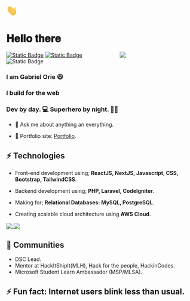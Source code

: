 <h1></h1>
<img src="https://raw.githubusercontent.com/ABSphreak/ABSphreak/master/gifs/Hi.gif" width="30px">
<h1> 𝐇𝐞𝐥𝐥𝐨 𝐭𝐡𝐞𝐫𝐞 </h1>

<img align='right' src='https://user-images.githubusercontent.com/5713670/87202985-820dcb80-c2b6-11ea-9f56-7ec461c497c3.gif' width='200"'>

<!-- [![Static Badge](https://img.shields.io/badge/_-%40gabrielorie-acdc5c?style=flat-square&logo=linktree&logoColor=black&link=https%3A%2F%2Flinktr.ee%2Fgabrielorie)](https://linktr.ee/gabrielorie) -->
[![Static Badge](https://img.shields.io/badge/_-%40orie__gabriel-black?style=flat-square&logo=x&link=https%3A%2F%2Fx.com%2Forie_gabriel)](https://x.com/orie_gabriel)
[![Static Badge](https://img.shields.io/badge/_-%40gabriel--orie-blue?style=flat-square&logo=linkedin&link=https%3A%2F%2Flinkedin.com%2Fin%2Forie-gabriel%2F)](https://linkedin.com/in/orie-gabriel/)
![Static Badge](https://img.shields.io/badge/_-%40gabu229-purple?style=flat-square&logo=discord&logoColor=fff&color=5865F2&link=https%3A%2F%2Fdiscord.com%2Fapp)



### I am Gabriel Orie 😃
### I build for the web
### Dev by day. 💻 Superhero by night. 🐱‍👤

- 💬 Ask me about anything an everything.
<!-- - 📫 Read my blogs: [Harsh Blog](https://medium.com/harsh-kumar-khatri). -->
- 🎯 Portfolio site: [Portfolio](https://gabriel-orie.netlify.app).
<!-- - 🔔 Subscribe:- [Harsh Kumar Khatri](https://www.youtube.com/channel/UCKNtMU9M559bmXxKoT6YeJw). -->

## ⚡ Technologies
- Front-end development using; **ReactJS, NextJS, Javascript, CSS, Bootstrap, TailwindCSS**.

- Backend development using; **PHP, Laravel, CodeIgniter**.

- Making for; **Relational Databases: MySQL, PostgreSQL**.

- Creating scalable cloud architecture using **AWS Cloud**.


<a href="#" align="center">
    <img src="https://github-readme-stats.vercel.app/api/top-langs/?username=gabu229&layout=compact&langs_count=7" align="center" height="150" />
</a>
<a href="#" align="center">
    <img src="https://github-readme-stats.vercel.app/api?username=gabu229&show_icons=true&hide=stars,issues" align="center" height="150" />
</a>


## 👯 Communities
* DSC Lead.
* Mentor at HackItShipIt(MLH), Hack for the people, HackinCodes.
* Microsoft Student Learn Ambassador (MSP/MLSA).



## ⚡ Fun fact: Internet users blink less than usual.
